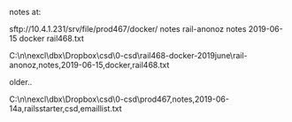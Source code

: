 notes at:

sftp://10.4.1.231/srv/file/prod467/docker/ notes rail-anonoz notes 2019-06-15 docker rail468.txt

C:\n\nexcl\dbx\Dropbox\csd\0-csd\rail468-docker-2019june\rail-anonoz,notes,2019-06-15,docker,rail468.txt

older..

C:\n\nexcl\dbx\Dropbox\csd\0-csd\prod467,notes,2019-06-14a,railsstarter,csd,emaillist.txt
